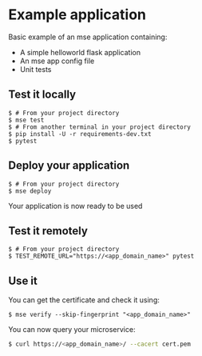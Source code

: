 # Example application

Basic example of an mse application containing:
- A simple helloworld flask application
- An mse app config file
- Unit tests

## Test it locally

```console
$ # From your project directory
$ mse test
$ # From another terminal in your project directory
$ pip install -U -r requirements-dev.txt
$ pytest
```

## Deploy your application

```console
$ # From your project directory
$ mse deploy 
```

Your application is now ready to be used

## Test it remotely

```console
$ # From your project directory
$ TEST_REMOTE_URL="https://<app_domain_name>" pytest
```

## Use it 

You can get the certificate and check it using:

```console
$ mse verify --skip-fingerprint "<app_domain_name>"
```

You can now query your microservice:

```sh
$ curl https://<app_domain_name>/ --cacert cert.pem
```